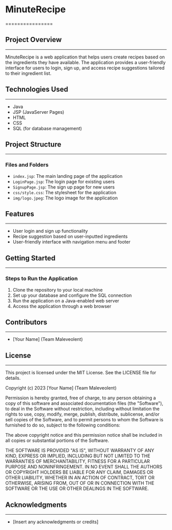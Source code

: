 # MinuteRecipe
================

## Project Overview
-------------------

MinuteRecipe is a web application that helps users create recipes based on the ingredients they have available. The application provides a user-friendly interface for users to login, sign up, and access recipe suggestions tailored to their ingredient list.

## Technologies Used
--------------------

* Java
* JSP (JavaServer Pages)
* HTML
* CSS
* SQL (for database management)

## Project Structure
---------------------

### Files and Folders

* `index.jsp`: The main landing page of the application
* `LoginPage.jsp`: The login page for existing users
* `SignupPage.jsp`: The sign up page for new users
* `css/style.css`: The stylesheet for the application
* `img/logo.jpeg`: The logo image for the application

## Features
------------

* User login and sign up functionality
* Recipe suggestion based on user-inputted ingredients
* User-friendly interface with navigation menu and footer

## Getting Started
-------------------

### Steps to Run the Application

1. Clone the repository to your local machine
2. Set up your database and configure the SQL connection
3. Run the application on a Java-enabled web server
4. Access the application through a web browser

## Contributors
---------------

* [Your Name] (Team Maleveolent)

## License
---------

This project is licensed under the MIT License. See the LICENSE file for details.

Copyright (c) 2023 [Your Name] (Team Maleveolent)

Permission is hereby granted, free of charge, to any person obtaining a copy
of this software and associated documentation files (the "Software"), to deal
in the Software without restriction, including without limitation the rights
to use, copy, modify, merge, publish, distribute, sublicense, and/or sell
copies of the Software, and to permit persons to whom the Software is
furnished to do so, subject to the following conditions:

The above copyright notice and this permission notice shall be included in all
copies or substantial portions of the Software.

THE SOFTWARE IS PROVIDED "AS IS", WITHOUT WARRANTY OF ANY KIND, EXPRESS OR
IMPLIED, INCLUDING BUT NOT LIMITED TO THE WARRANTIES OF MERCHANTABILITY,
FITNESS FOR A PARTICULAR PURPOSE AND NONINFRINGEMENT. IN NO EVENT SHALL THE
AUTHORS OR COPYRIGHT HOLDERS BE LIABLE FOR ANY CLAIM, DAMAGES OR OTHER
LIABILITY, WHETHER IN AN ACTION OF CONTRACT, TORT OR OTHERWISE, ARISING FROM,
OUT OF OR IN CONNECTION WITH THE SOFTWARE OR THE USE OR OTHER DEALINGS IN THE
SOFTWARE.

## Acknowledgments
----------------

* [Insert any acknowledgments or credits]
